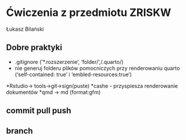 # Ćwiczenia z przedmiotu ZRISKW
Łukasz Bilański

## Dobre praktyki

- .gitignore (’\*.rozszerzenie’, ‘folder/’,/.quarto/)
- nie generuj folderu plików pomocniczych przy renderowaniu quarto
  (‘self-contained: true’ i ‘embled-resources:true’)

*Rstudio-\> tools-\>git-\>sign(puste) *cashe - przyspiesza renderowanie
dokumentów \*qmd -\> md (format:gfm)

## commit pull push

## branch
